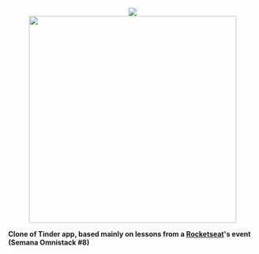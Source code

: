 <p align="center">
  <img src="https://github.com/ricsonl/omnistack8-Tindi/blob/master/readmefiles/logo%403x.png" /> <br>
  <img height="420" src="https://github.com/ricsonl/omnistack8-Tindi/blob/master/readmefiles/tindi-previeww.png" />
</p> 

**Clone of Tinder app, based mainly on lessons from a [Rocketseat](https://rocketseat.com.br/")'s event (Semana Omnistack #8)**

